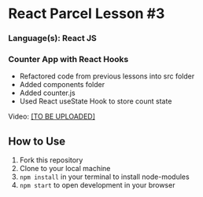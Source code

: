 # React Parcel Lesson #3
### Language(s): React JS

### Counter App with React Hooks
* Refactored code from previous lessons into src folder
* Added components folder
* Added counter.js
* Used React useState Hook to store count state

<p>Video: <a href="">[TO BE UPLOADED]</a></p>
  
## How to Use
1. Fork this repository
2. Clone to your local machine
3. `npm install` in your terminal to install node-modules
4. `npm start` to open development in your browser
